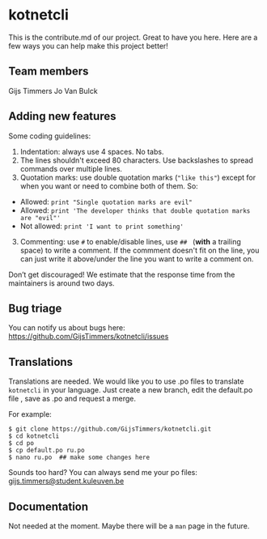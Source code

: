 # kotnetcli

This is the contribute.md of our project. Great to have you here. Here are a
few ways you can help make this project better!

## Team members
Gijs Timmers
Jo Van Bulck

## Adding new features
Some coding guidelines:

1. Indentation: always use 4 spaces. No tabs.
2. The lines shouldn't exceed 80 characters. Use backslashes to spread commands
over multiple lines.
2. Quotation marks: use double quotation marks (`"like this"`) except for
 when you want or need to combine both of them. So:
  - Allowed: `print "Single quotation marks are evil"`
  - Allowed: `print 'The developer thinks that double
   quotation marks are "evil"'`
  - Not allowed: `print 'I want to print something'`
3. Commenting: use `#` to enable/disable lines, use `## `
(__with__ a trailing space) to write a comment. If the commment doesn't fit on
the line, you can just write it above/under the line you want to write a comment
on.

Don’t get discouraged! We estimate that the response time from the
maintainers is around two days.

## Bug triage
You can notify us about bugs here:
https://github.com/GijsTimmers/kotnetcli/issues

## Translations
Translations are needed. We would like you to use .po files to translate
`kotnetcli` in your language. Just create a new branch, edit the default.po file
, save as <yourlanguageabbreviation>.po and request a merge.

For example:

```
$ git clone https://github.com/GijsTimmers/kotnetcli.git
$ cd kotnetcli
$ cd po
$ cp default.po ru.po
$ nano ru.po  ## make some changes here
```
Sounds too hard? You can always send me your po files:
gijs.timmers@student.kuleuven.be

## Documentation
Not needed at the moment. Maybe there will be a `man` page in the future.
